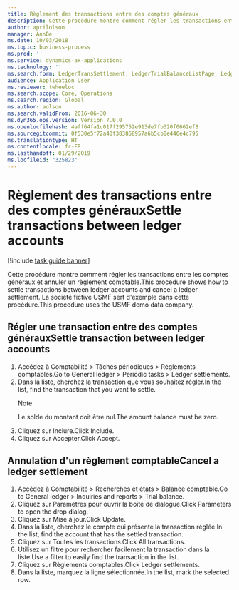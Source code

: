 ```yaml
---
title: Règlement des transactions entre des comptes généraux
description: Cette procédure montre comment régler les transactions entre les comptes généraux et annuler un règlement comptable.
author: aprilolson
manager: AnnBe
ms.date: 10/03/2018
ms.topic: business-process
ms.prod: ''
ms.service: dynamics-ax-applications
ms.technology: ''
ms.search.form: LedgerTransSettlement, LedgerTrialBalanceListPage, LedgerTrialBalanceListPageBalanceParms, LedgerTransAccount, LedgerTransSettled
audience: Application User
ms.reviewer: twheeloc
ms.search.scope: Core, Operations
ms.search.region: Global
ms.author: aolson
ms.search.validFrom: 2016-06-30
ms.dyn365.ops.version: Version 7.0.0
ms.openlocfilehash: 4aff64fa1c017f295752e913de7fb320f0662ef8
ms.sourcegitcommit: 0f530e5f72a40f383868957a6b5cb0e446e4c795
ms.translationtype: HT
ms.contentlocale: fr-FR
ms.lasthandoff: 01/29/2019
ms.locfileid: "325823"
---
```

# <a name="settle-transactions-between-ledger-accounts"></a><span data-ttu-id="04df7-103">Règlement des transactions entre des comptes généraux</span><span class="sxs-lookup"><span data-stu-id="04df7-103">Settle transactions between ledger accounts</span></span>

[!include [task guide banner](../../includes/task-guide-banner.md)]

<span data-ttu-id="04df7-104">Cette procédure montre comment régler les transactions entre les comptes généraux et annuler un règlement comptable.</span><span class="sxs-lookup"><span data-stu-id="04df7-104">This procedure shows how to settle transactions between ledger accounts and cancel a ledger settlement.</span></span> <span data-ttu-id="04df7-105">La société fictive USMF sert d'exemple dans cette procédure.</span><span class="sxs-lookup"><span data-stu-id="04df7-105">This procedure uses the USMF demo data company.</span></span>


## <a name="settle-transaction-between-ledger-accounts"></a><span data-ttu-id="04df7-106">Régler une transaction entre des comptes généraux</span><span class="sxs-lookup"><span data-stu-id="04df7-106">Settle transaction between ledger accounts</span></span>
1. <span data-ttu-id="04df7-107">Accédez à Comptabilité > Tâches périodiques > Règlements comptables.</span><span class="sxs-lookup"><span data-stu-id="04df7-107">Go to General ledger > Periodic tasks > Ledger settlements.</span></span>
2. <span data-ttu-id="04df7-108">Dans la liste, cherchez la transaction que vous souhaitez régler.</span><span class="sxs-lookup"><span data-stu-id="04df7-108">In the list, find the transaction that you want to settle.</span></span>
   > [!NOTE]
   > <span data-ttu-id="04df7-109">Le solde du montant doit être nul.</span><span class="sxs-lookup"><span data-stu-id="04df7-109">The amount balance must be zero.</span></span>  
3. <span data-ttu-id="04df7-110">Cliquez sur Inclure.</span><span class="sxs-lookup"><span data-stu-id="04df7-110">Click Include.</span></span>
4. <span data-ttu-id="04df7-111">Cliquez sur Accepter.</span><span class="sxs-lookup"><span data-stu-id="04df7-111">Click Accept.</span></span>

## <a name="cancel-a-ledger-settlement"></a><span data-ttu-id="04df7-112">Annulation d'un règlement comptable</span><span class="sxs-lookup"><span data-stu-id="04df7-112">Cancel a ledger settlement</span></span>

1. <span data-ttu-id="04df7-113">Accédez à Comptabilité > Recherches et états > Balance comptable.</span><span class="sxs-lookup"><span data-stu-id="04df7-113">Go to General ledger > Inquiries and reports > Trial balance.</span></span>
2. <span data-ttu-id="04df7-114">Cliquez sur Paramètres pour ouvrir la boîte de dialogue.</span><span class="sxs-lookup"><span data-stu-id="04df7-114">Click Parameters to open the drop dialog.</span></span>
3. <span data-ttu-id="04df7-115">Cliquez sur Mise à jour.</span><span class="sxs-lookup"><span data-stu-id="04df7-115">Click Update.</span></span>
4. <span data-ttu-id="04df7-116">Dans la liste, cherchez le compte qui présente la transaction réglée.</span><span class="sxs-lookup"><span data-stu-id="04df7-116">In the list, find the account that has the settled transaction.</span></span>
5. <span data-ttu-id="04df7-117">Cliquez sur Toutes les transactions.</span><span class="sxs-lookup"><span data-stu-id="04df7-117">Click All transactions.</span></span>
6. <span data-ttu-id="04df7-118">Utilisez un filtre pour rechercher facilement la transaction dans la liste.</span><span class="sxs-lookup"><span data-stu-id="04df7-118">Use a filter to easily find the transaction in the list.</span></span>
7. <span data-ttu-id="04df7-119">Cliquez sur Règlements comptables.</span><span class="sxs-lookup"><span data-stu-id="04df7-119">Click Ledger settlements.</span></span>
8. <span data-ttu-id="04df7-120">Dans la liste, marquez la ligne sélectionnée.</span><span class="sxs-lookup"><span data-stu-id="04df7-120">In the list, mark the selected row.</span></span>

